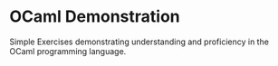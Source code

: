 # OCaml Demonstration
Simple Exercises demonstrating understanding and proficiency in the OCaml programming language.
